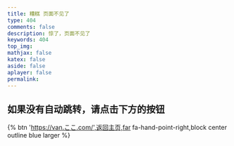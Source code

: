 ```yaml
---
title: 糟糕 页面不见了
type: 404
comments: false  
description: 惊了，页面不见了  
keywords: 404  
top_img:  
mathjax: false  
katex: false  
aside: false  
aplayer: false  
permalink:  
---
```


<script>
const TARGET = /^(.*:\/\/[^\/]*)/.exec(window.location.href)[1];
const TIMEOUT = 1000, DELAY = 5;
document.getElementById('page-site-info').innerHTML +=
'<div id="site-subtitle">' +
    '<span id="timeout">' + String(DELAY) + '</span>' + '秒后自动跳转回主页' +
'</div>';
(function () {
    let _delay = DELAY;
    setInterval(function () {
        if (_delay === 0) {
            window.location.href = String(TARGET);
        } else {
            _delay--;
            document.getElementById('timeout').innerHTML = String(_delay);
        }
    }, TIMEOUT)
})()
</script>

## 如果没有自动跳转，请点击下方的按钮

{% btn 'https://van.ここ.com/',返回主页,far fa-hand-point-right,block center outline blue larger %}
